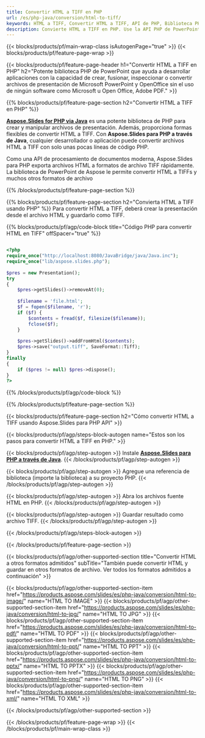 ```yaml
---
title: Convertir HTML a TIFF en PHP
url: /es/php-java/conversion/html-to-tiff/
keywords: HTML a TIFF, Convertir HTML a TIFF, API de PHP, Biblioteca PHP, HTML, TIFF
description: Convierte HTML a TIFF en PHP. Use la API PHP de PowerPoint para convertir archivos HTML a TIFF
---
```


{{< blocks/products/pf/main-wrap-class isAutogenPage="true" >}}
{{< blocks/products/pf/feature-page-wrap >}}

{{< blocks/products/pf/feature-page-header h1="Convertir HTML a TIFF en PHP" h2="Potente biblioteca PHP de PowerPoint que ayuda a desarrollar aplicaciones con la capacidad de crear, fusionar, inspeccionar o convertir archivos de presentación de Microsoft PowerPoint y OpenOffice sin el uso de ningún software como Microsoft u Open Office, Adobe PDF." >}}

{{% blocks/products/pf/feature-page-section h2="Convertir HTML a TIFF en PHP" %}}

[**Aspose.Slides for PHP via Java**](https://products.aspose.com/slides/es/php-java/) es una potente biblioteca de PHP para crear y manipular archivos de presentación. Además, proporciona formas flexibles de convertir HTML a TIFF. Con **Aspose.Slides para PHP a través de Java**, cualquier desarrollador o aplicación puede convertir archivos HTML a TIFF con solo unas pocas líneas de código PHP.

Como una API de procesamiento de documentos moderna, Aspose.Slides para PHP exporta archivos HTML a formatos de archivo TIFF rápidamente. La biblioteca de PowerPoint de Aspose le permite convertir HTML a TIFFs y muchos otros formatos de archivo

{{% /blocks/products/pf/feature-page-section %}}

{{% blocks/products/pf/feature-page-section  h2="Convierta HTML a TIFF usando PHP" %}}
Para convertir HTML a TIFF, deberá crear la presentación desde el archivo HTML y guardarlo como TIFF.

{{% blocks/products/pf/agp/code-block title="Código PHP para convertir HTML en TIFF" offSpacer="true" %}}

```php

<?php
require_once("http://localhost:8080/JavaBridge/java/Java.inc");
require_once("lib/aspose.slides.php");
        
$pres = new Presentation();
try
{
    $pres->getSlides()->removeAt(0);
    
    $filename = 'file.html';
    $f = fopen($filename, 'r');
    if ($f) {
        $contents = fread($f, filesize($filename));
        fclose($f);
    }
    
    $pres->getSlides()->addFromHtml($contents);        
    $pres->save("output.tiff", SaveFormat::Tiff);        
}
finally
{
    if ($pres != null) $pres->dispose();
}
?>
```


{{% /blocks/products/pf/agp/code-block %}}

{{% /blocks/products/pf/feature-page-section %}}

{{< blocks/products/pf/feature-page-section  h2="Cómo convertir HTML a TIFF usando Aspose.Slides para PHP API" >}}

{{< blocks/products/pf/agp/steps-block-autogen name="Estos son los pasos para convertir HTML a TIFF en PHP." >}}

{{< blocks/products/pf/agp/step-autogen >}}
Instale [**Aspose.Slides para PHP a través de Java**](https://products.aspose.com/slides/es/php-java/).
{{< /blocks/products/pf/agp/step-autogen >}}

{{< blocks/products/pf/agp/step-autogen >}}
Agregue una referencia de biblioteca (importe la biblioteca) a su proyecto PHP.
{{< /blocks/products/pf/agp/step-autogen >}}

{{< blocks/products/pf/agp/step-autogen >}}
Abra los archivos fuente HTML en PHP.
{{< /blocks/products/pf/agp/step-autogen >}}

{{< blocks/products/pf/agp/step-autogen >}}
Guardar resultado como archivo TIFF.
{{< /blocks/products/pf/agp/step-autogen >}}

{{< /blocks/products/pf/agp/steps-block-autogen >}}

{{< /blocks/products/pf/feature-page-section >}}

{{< blocks/products/pf/agp/other-supported-section title="Convertir HTML a otros formatos admitidos" subTitle="También puede convertir HTML y guardar en otros formatos de archivo. Ver todos los formatos admitidos a continuación" >}}

{{< blocks/products/pf/agp/other-supported-section-item href="https://products.aspose.com/slides/es/php-java/conversion/html-to-image/" name="HTML TO IMAGE" >}}
{{< blocks/products/pf/agp/other-supported-section-item href="https://products.aspose.com/slides/es/php-java/conversion/html-to-jpg/" name="HTML TO JPG" >}}
{{< blocks/products/pf/agp/other-supported-section-item href="https://products.aspose.com/slides/es/php-java/conversion/html-to-pdf/" name="HTML TO PDF" >}}
{{< blocks/products/pf/agp/other-supported-section-item href="https://products.aspose.com/slides/es/php-java/conversion/html-to-ppt/" name="HTML TO PPT" >}}
{{< blocks/products/pf/agp/other-supported-section-item href="https://products.aspose.com/slides/es/php-java/conversion/html-to-pptx/" name="HTML TO PPTX" >}}
{{< blocks/products/pf/agp/other-supported-section-item href="https://products.aspose.com/slides/es/php-java/conversion/html-to-png/" name="HTML TO PNG" >}}
{{< blocks/products/pf/agp/other-supported-section-item href="https://products.aspose.com/slides/es/php-java/conversion/html-to-xml/" name="HTML TO XML" >}}


{{< /blocks/products/pf/agp/other-supported-section >}}

{{< /blocks/products/pf/feature-page-wrap >}}
{{< /blocks/products/pf/main-wrap-class >}}